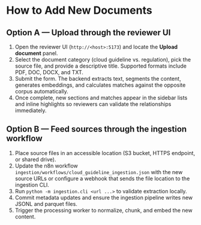 # How to Add New Documents

## Option A — Upload through the reviewer UI

1. Open the reviewer UI (`http://<host>:5173`) and locate the **Upload document** panel.
2. Select the document category (cloud guideline vs. regulation), pick the source file, and
   provide a descriptive title. Supported formats include PDF, DOC, DOCX, and TXT.
3. Submit the form. The backend extracts text, segments the content, generates embeddings, and
   calculates matches against the opposite corpus automatically.
4. Once complete, new sections and matches appear in the sidebar lists and inline highlights so
   reviewers can validate the relationships immediately.

## Option B — Feed sources through the ingestion workflow

1. Place source files in an accessible location (S3 bucket, HTTPS endpoint, or shared drive).
2. Update the n8n workflow `ingestion/workflows/cloud_guideline_ingestion.json` with the new
   source URLs or configure a webhook that sends the file location to the ingestion CLI.
3. Run `python -m ingestion.cli <url ...>` to validate extraction locally.
4. Commit metadata updates and ensure the ingestion pipeline writes new JSONL and parquet files.
5. Trigger the processing worker to normalize, chunk, and embed the new content.
